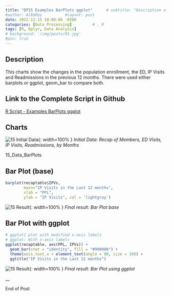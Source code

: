 ```yaml
---
title: "DP15 Examples BarPlots ggplot"      # subtitle: "Description of R Scripts for data processing."
#author: AlBaRey          #layout: post
date: 2022-12-15 10:00:00 -0500
categories: [Data Processing]         # , R
tags: [R, Dplyr, Data Analysis]
# background: '/img/posts/01.jpg'
#pin: true
---
```



## Description

This charts show the changes in the population enrollment, the ED, IP Visits and Readmissions in the previous 12 months. There were used either barplots or ggplot, geom_bar to compare both.  

## Link to the Complete Script in Github
[R Script - Examples BarPlots ggplot](https://github.com/albarey33/Data_Analysis_R/blob/main/15%20Examples%20BarPlots%20ggplot.R)

## Charts

![15 Initial Data](/images/DataProcess/15_Data_to_use_in_BarPlots.PNG){: width=100% }
_Initial Data: Recap of Members, ED Visits, IP Visits, Readmissions, by Months_


15_Data_BarPlots
## Bar Plot (base)
```R
barplot(recaptable$IPVs, 
        main="IP Visits in the Last 12 months",
        xlab = "PPL",
        ylab = "IP Visits", col = 'lightgray')
```
![15 Result](/images/DataProcess/15_BarPlot_base.PNG){: width=100% }
_Final result: Bar Plot base_

## Bar Plot with ggplot 
```R
# ggplot2 plot with modified x-axis labels
# ggplot: With x-axis labels
ggplot(recaptable, aes(PPL, IPVs)) +    
  geom_bar(stat = "identity", fill = "#990000") +
  theme(axis.text.x = element_text(angle = 90, size = 10)) + 
  ggtitle("IP Visits in the Last 12 months")

```

![15 Result](/images/DataProcess/15_BarPlot_ggplot.PNG){: width=100% }
_Final result: Bar Plot using ggplot_




__

End of Post
